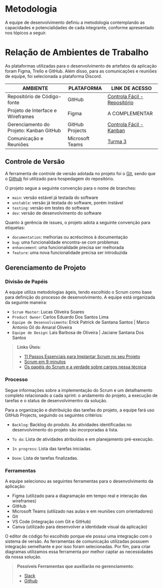 # Metodologia

A equipe de desenvolvimento definiu a metodologia contemplando as capacidades e potencialidades de cada integrante, conforme apresentado nos tópicos a seguir.

# Relação de Ambientes de Trabalho

As plataformas utilizadas para o desenvolvimento de artefatos da aplicação foram Figma, Trello e GitHub. Além disso, para as comunicações e reuniões de equipe, foi selecionada a plataforma Discord.

| AMBIENTE                          | PLATAFORMA      | LINK DE ACESSO                                                                                                                  |
| --------------------------------- | --------------- | ------------------------------------------------------------------------------------------------------------------------------- |
| Repositório de Código-fonte       | GitHub          | [Controla Fácil - Repositório](https://github.com/ICEI-PUC-Minas-PMV-ADS/pmv-ads-2024-1-e3-proj-mov-t3-pmv-ads-2023-1-e3-proj-mov-t3-controla) |
| Projeto de Interface e Wireframes | Figma           | A COMPLEMENTAR                   |
| Gerenciamento do Projeto: Kanban GitHub       | GitHub Projects | [Controla Fácil - Kanban](https://github.com/orgs/ICEI-PUC-Minas-PMV-ADS/projects/888) |
| Comunicação e Reuniões | Microsoft Teams | [Turma 3](https://teams.microsoft.com/l/channel/19%3AlnhsJXzg8ZZ7OPU6Ar5faFHfUiy4VfTierHPoseLZBA1%40thread.tacv2/General?groupId=aaf7833b-61f6-4e14-9fcf-adc86c863840&tenantId=) |


## Controle de Versão

A ferramenta de controle de versão adotada no projeto foi o
[Git](https://git-scm.com/), sendo que o [Github](https://github.com)
foi utilizado para hospedagem do repositório.

O projeto segue a seguinte convenção para o nome de branches:

- `main`: versão estável já testada do software
- `unstable`: versão já testada do software, porém instável
- `testing`: versão em testes do software
- `dev`: versão de desenvolvimento do software

Quanto à gerência de issues, o projeto adota a seguinte convenção para
etiquetas:

- `documentation`: melhorias ou acréscimos à documentação
- `bug`: uma funcionalidade encontra-se com problemas
- `enhancement`: uma funcionalidade precisa ser melhorada
- `feature`: uma nova funcionalidade precisa ser introduzida

## Gerenciamento de Projeto

### Divisão de Papéis

A equipe utiliza metodologias ágeis, tendo escolhido o Scrum como base para definição do processo de desenvolvimento. A equipe está organizada da seguinte maneira:

- `Scrum Master`: Lucas Oliveira Soares
- `Product Owner`: Carlos Eduardo Dos Santos Lima
- `Equipe de Desenvolvimento`: Erick Patrick de Santana Santos | Marco Antonio Gil do Amaral Oliveira
- `Equipe de Design`: Lais Barbosa de Oliveira | Jaciane Santana Dos Santos

  
> **Links Úteis**:
> - [11 Passos Essenciais para Implantar Scrum no seu Projeto](https://mindmaster.com.br/scrum-11-passos/)
> - [Scrum em 9 minutos](https://www.youtube.com/watch?v=XfvQWnRgxG0)
> - [Os papéis do Scrum e a verdade sobre cargos nessa técnica](https://www.atlassian.com/br/agile/scrum/roles)

### Processo

Segue informações sobre a implementação do Scrum e um detalhamento completo relacionado a cada sprint: o andamento do projeto, a execução de tarefas e o status de desenvolvimentro da solução.

Para a organização e distribuição das tarefas do projeto, a equipe fará uso GitHub Projects, seguindo os seguintes critérios:

- `Backlog`: Backlog do produto. As atividades identificadas no desenvolvimento do projeto são incorporadas à lista.

- `To do`: Lista de atividades atribuídas e em planejamento pré-execução.
  
- `In progress`: Lista das tarefas iniciadas.
  
- `Done`: Lista de tarefas finalizadas.
 
### Ferramentas

A equipe selecionou as seguintes ferramentas para o desenvolvimento da aplicação:
	
- Figma (utilizado para a diagramação em tempo real e interação das wireframes)
- GitHub
- Microsoft Teams (utilizado nas aulas e em reuniões com orientadores)
- Git
- VS Code (integração com Git e GitHub)
- Canva (utilizado para desenvolver a identidade visual da aplicação)

O editor de código foi escolhido porque ele possui uma integração com o sistema de versão. As ferramentas de comunicação utilizadas possuem integração semelhante e por isso foram selecionadas. Por fim, para criar diagramas utilizamos essa ferramenta por melhor captar as necessidades da nossa solução.

 
> **Possíveis Ferramentas que auxiliarão no gerenciamento**: 
> - [Slack](https://slack.com/)
> - [Github](https://github.com/)
